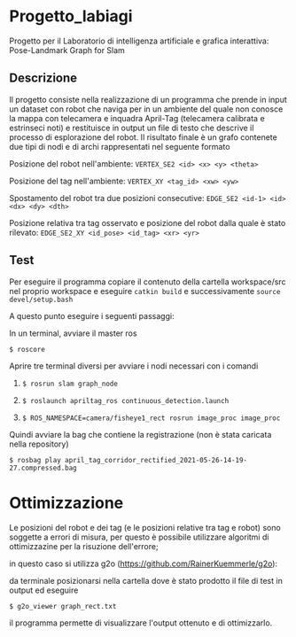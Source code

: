 # Progetto_labiagi
Progetto per il Laboratorio di intelligenza artificiale e grafica interattiva: Pose-Landmark Graph for Slam
## Descrizione
Il progetto consiste nella realizzazione di un programma che prende in input un dataset con robot che naviga per in un ambiente del quale non conosce la mappa con telecamera e inquadra April-Tag (telecamera calibrata e estrinseci noti) e restituisce in output un file di testo che descrive il processo di esplorazione del robot.
Il risultato finale è un grafo contenete due tipi di nodi e di archi rappresentati nel seguente formato 

Posizione del robot nell'ambiente: `VERTEX_SE2 <id> <x> <y> <theta>`

Posizione del tag nell'ambiente:  `VERTEX_XY <tag_id> <xw> <yw>`

Spostamento del robot tra due posizioni consecutive: `EDGE_SE2 <id-1> <id> <dx> <dy> <dth>`

Posizione relativa tra tag osservato e posizione del robot dalla quale è stato rilevato: `EDGE_SE2_XY <id_pose> <id_tag> <xr> <yr>`
## Test
Per eseguire il programma copiare il contenuto della cartella workspace/src nel proprio workspace e eseguire `catkin build` e successivamente `source devel/setup.bash`

A questo punto eseguire i seguenti passaggi:



In un terminal, avviare il master ros

`$ roscore`

Aprire tre terminal diversi per avviare i nodi necessari con i comandi

1) `$ rosrun slam graph_node`

2) `$ roslaunch apriltag_ros continuous_detection.launch` 

3) `$ ROS_NAMESPACE=camera/fisheye1_rect rosrun image_proc image_proc`

Quindi avviare la bag che contiene la registrazione (non è stata caricata nella repository)

`$ rosbag play april_tag_corridor_rectified_2021-05-26-14-19-27.compressed.bag` 

# Ottimizzazione

Le posizioni del robot e dei tag (e le posizioni relative tra tag e robot) sono soggette a errori di misura, per questo è possibile utilizzare algoritmi di ottimizzazine per la risuzione dell'errore;

in questo caso si utilizza g2o (https://github.com/RainerKuemmerle/g2o):

da terminale posizionarsi nella cartella dove è stato prodotto il file di test in output ed eseguire 

`$ g2o_viewer graph_rect.txt`

il programma permette di visualizzare l'output ottenuto e di ottimizzarlo.
